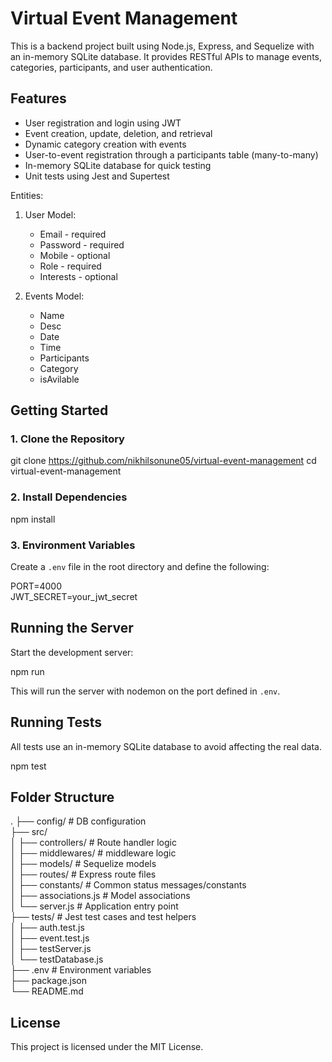 # Virtual Event Management

This is a backend project built using Node.js, Express, and Sequelize with an in-memory SQLite database. It provides RESTful APIs to manage events, categories, participants, and user authentication.

## Features

- User registration and login using JWT
- Event creation, update, deletion, and retrieval
- Dynamic category creation with events
- User-to-event registration through a participants table (many-to-many)
- In-memory SQLite database for quick testing
- Unit tests using Jest and Supertest

Entities:

1. User Model: 
    - Email - required
    - Password - required
    - Mobile - optional
    - Role - required
    - Interests - optional

2. Events Model:
    - Name
    - Desc
    - Date
    - Time
    - Participants
    - Category
    - isAvilable

## Getting Started

### 1. Clone the Repository

git clone https://github.com/nikhilsonune05/virtual-event-management
cd virtual-event-management

### 2. Install Dependencies

npm install

### 3. Environment Variables

Create a `.env` file in the root directory and define the following:

PORT=4000  
JWT_SECRET=your_jwt_secret

## Running the Server

Start the development server:

npm run 

This will run the server with nodemon on the port defined in `.env`.

## Running Tests

All tests use an in-memory SQLite database to avoid affecting the real data.

npm test

## Folder Structure

.
├── config/              # DB configuration  
├── src/  
│   ├── controllers/     # Route handler logic  
│   ├── middlewares/     # middleware logic  
│   ├── models/          # Sequelize models  
│   ├── routes/          # Express route files  
│   ├── constants/       # Common status messages/constants  
│   ├── associations.js  # Model associations  
│   └── server.js        # Application entry point  
├── tests/               # Jest test cases and test helpers  
│   ├── auth.test.js  
│   ├── event.test.js  
│   ├── testServer.js  
│   └── testDatabase.js  
├── .env                 # Environment variables  
├── package.json  
└── README.md

## License

This project is licensed under the MIT License.


